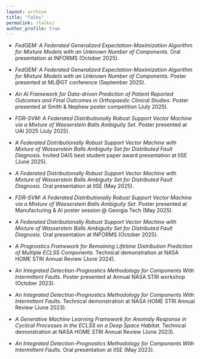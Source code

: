 ```yaml
---
layout: archive
title: "Talks"
permalink: /talks/
author_profile: true
---
```


- *FedGEM: A Federated Generalized Expectation-Maximization Algorithm for Mixture Models with an Unknown Number of Components.*
  Oral presentation at INFORMS (October 2025).
  
- *FedGEM: A Federated Generalized Expectation-Maximization Algorithm for Mixture Models with an Unknown Number of Components.*
  Poster presented at ML@GT conference (September 2025).

- *An AI Framework for Data-driven Prediction of Patient Reported Outcomes and Final Outcomes in Orthopaedic Clinical Studies.*
  Poster presented at Smith & Nephew poster competition (July 2025).

- *FDR-SVM: A Federated Distributionally Robust Support Vector Machine via a Mixture of Wasserstein Balls Ambiguity Set.*
  Poster presented at UAI 2025 (July 2025).

- *A Federated Distributionally Robust Support Vector Machine with Mixture of Wasserstein Balls Ambiguity Set for Distributed Fault Diagnosis.*
  Invited DAIS best student paper award presentation at IISE (June 2025).

- *A Federated Distributionally Robust Support Vector Machine with Mixture of Wasserstein Balls Ambiguity Set for Distributed Fault Diagnosis.*
  Oral presentation at IISE (May 2025).

- *FDR-SVM: A Federated Distributionally Robust Support Vector Machine via a Mixture of Wasserstein Balls Ambiguity Set.*
  Poster presented at Manufacturing & AI poster session @ Georgia Tech (May 2025).

- *A Federated Distributionally Robust Support Vector Machine with Mixture of Wasserstein Balls Ambiguity Set for Distributed Fault Diagnosis.*
  Oral presentation at INFORMS (October 2025).

- *A Prognostics Framework for Remaining Lifetime Distribution Prediction of Multiple ECLSS Components.*
  Technical demonstration at NASA HOME STRI Annual Review (June 2024).

- *An Integrated Detection-Prognostics Methodology for Components With Intermittent Faults.*
  Poster presented at Annual NASA STRI workshop (October 2023).

- *An Integrated Detection-Prognostics Methodology for Components With Intermittent Faults.*
  Technical demonstration at NASA HOME STRI Annual Review (June 2023).

- *A Generative Machine Learning Framework for Anomaly Response in Cyclical Processes in the ECLSS on a Deep Space Habitat.*
  Technical demonstration at NASA HOME STRI Annual Review (June 2023).

- *An Integrated Detection-Prognostics Methodology for Components With Intermittent Faults.*
  Oral presentation at IISE (May 2023).
